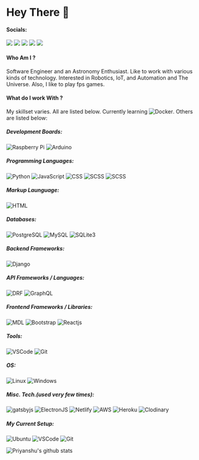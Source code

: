 # Hey There 👋

#### Socials:
 [<img src="https://img.shields.io/badge/stackoverflow-%23FE7A16.svg?&style=flat-square&logo=stack-overflow&logoColor=white" target="_blank" rel="noopener noreferrer"/>](https://stackoverflow.com/users/10346571/priyanshu-gupta) [<img src="https://img.shields.io/badge/medium-%2312100E.svg?&style=flat-square&logo=medium&logoColor=white" target="_blank" rel="noopener noreferrer"/>](https://medium.com/@priyanshugupta_79653) [<img src="https://img.shields.io/badge/linkedin-%230077B5.svg?&style=flat-square&logo=linkedin&logoColor=white" target="_blank" rel="noopener noreferrer"/>](https://www.linkedin.com/in/-priyanshugupta/) [<img src="https://img.shields.io/badge/instagram-%23E4405F.svg?&style=flat-square&logo=instagram&logoColor=white" target="_blank" rel="noopener noreferrer"/>](https://www.instagram.com/priy4nshu.gupta/) [<img src="https://img.shields.io/badge/twitter-%231DA1F2.svg?&style=flat-square&logo=twitter&logoColor=white" target="_blank" rel="noopener noreferrer"/>](https://twitter.com/_priyanshugupta)

#### Who Am I ?
Software Engineer and an Astronomy Enthusiast. Like to work with various kinds of technology. Interested in Robotics, IoT, and Automation and The Universe. Also, I like to play fps games.

#### What do I work With ?
My skillset varies. All are listed below. Currently learning ![Docker](https://img.shields.io/badge/docker-%232496ED.svg?&style=flat-square&logo=docker&logoColor=white).
Others are listed below:

##### Development Boards: 
![Raspberry Pi](https://img.shields.io/badge/raspberry%20pi-%23C51A4A.svg?&style=flat-square&logo=raspberry-pi&logoColor=white) ![Arduino](https://img.shields.io/badge/arduino-%2300979D.svg?&style=flat-square&logo=arduino&logoColor=white)

##### Programming Languages:
![Python](https://img.shields.io/badge/python-%233776AB.svg?&style=flat-square&logo=python&logoColor=white)
![JavaScript](https://img.shields.io/badge/javascript-%23F7DF1E.svg?&style=flat-square&logo=javascript&logoColor=white)
![CSS](https://img.shields.io/badge/css-%231572B6.svg?&style=flat-square&logo=css3&logoColor=white) ![SCSS](https://img.shields.io/badge/scss-%23cc6699.svg?&style=flat-square&logo=sass&logoColor=white) ![SCSS](https://img.shields.io/badge/node.js-%23339933.svg?&style=flat-square&logo=node.js&logoColor=white)

##### Markup Launguage:
![HTML](https://img.shields.io/badge/html-%23E34F26.svg?&style=flat-square&logo=html5&logoColor=white)

##### Databases:
![PostgreSQL](https://img.shields.io/badge/postgresql-%23336791.svg?&style=flat-square&logo=postgresql&logoColor=white) ![MySQL](https://img.shields.io/badge/mysql-%234479A1.svg?&style=flat-square&logo=mysql&logoColor=white) ![SQLite3](https://img.shields.io/badge/sqlite3-%23003B57.svg?&style=flat-square&logo=sqlite&logoColor=white)

##### Backend Frameworks:
![Django](https://img.shields.io/badge/django-%23092E20.svg?&style=flat-square&logo=django&logoColor=white)

##### API Frameworks / Languages:
![DRF](https://img.shields.io/badge/django%20rest%20framework-%23092E20.svg?&style=flat-square&logo=django&logoColor=white) ![GraphQL](https://img.shields.io/badge/graphql-%23E10098.svg?&style=flat-square&logo=graphql&logoColor=white)

##### Frontend Frameworks / Libraries:
![MDL](https://img.shields.io/badge/material%20design-%23757575.svg?&style=flat-square&logo=material-design&logoColor=white) ![Bootstrap](https://img.shields.io/badge/bootstrap%204-%23563D7C.svg?&style=flat-square&logo=bootstrap&logoColor=white) ![Reactjs](https://img.shields.io/badge/react-%2361DAFB.svg?&style=flat-square&logo=react&logoColor=white)

##### Tools:
![VSCode](https://img.shields.io/badge/visual%20studio%20code-%23007ACC.svg?&style=flat-square&logo=visual-studio-code&logoColor=white) ![Git](https://img.shields.io/badge/git-%23F05032.svg?&style=flat-square&logo=git&logoColor=white)

##### OS: 
![Linux](https://img.shields.io/badge/linux-%23FCC624.svg?&style=flat-square&logo=linux&logoColor=white) ![Windows](https://img.shields.io/badge/windows-%230078D6.svg?&style=flat-square&logo=windows&logoColor=white)

##### Misc. Tech.(used very few times):
![gatsbyjs](https://img.shields.io/badge/gatsby-%23663399.svg?&style=flat-square&logo=gatsby&logoColor=white) ![ElectronJS](https://img.shields.io/badge/electron-%2347848F.svg?&style=flat-square&logo=electron&logoColor=white) ![Netlify](https://img.shields.io/badge/netlify-%2300C7B7.svg?&style=flat-square&logo=netlify&logoColor=white) ![AWS](https://img.shields.io/badge/amazon%20aws-%23232F3E.svg?&style=flat-square&logo=amazon-aws&logoColor=white) ![Heroku](https://img.shields.io/badge/heroku-%23430098.svg?&style=flat-square&logo=heroku&logoColor=white) ![Clodinary](https://img.shields.io/badge/firebase-%23FFCA28.svg?&style=flat-square&logo=firebase&logoColor=white) 

##### My Current Setup:
![Ubuntu](https://img.shields.io/badge/ubuntu-20.04-%23E95420.svg?&style=flat-square&logo=ubuntu&logoColor=white) ![VSCode](https://img.shields.io/badge/visual%20studio%20code-%23007ACC.svg?&style=flat-square&logo=visual-studio-code&logoColor=white) ![Git](https://img.shields.io/badge/git-%23F05032.svg?&style=flat-square&logo=git&logoColor=white)


![Priyanshu's github stats](https://github-readme-stats.vercel.app/api?username=Priyanshu24&count_private=true&show_icons=true&)


